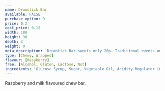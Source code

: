 ```yaml
---
name: Drumstick Bar
available: FALSE
purchase_option: 0
price: 0.2
cost_price: 0.12
width: 180
height: 30
depth: 3
weight: 0
meta_description: 'Drumstick Bar sweets only 20p. Traditional sweets and more at Humbugs Confectionery Store. Specialists in satisfying your sweet tooth!'
type: [Chewy, Wrapped]
flavour: [Raspberry]
free: [Alcohol, Gluten, Lactose, Nut]
ingredients: 'Glucose Syrup, Sugar, Vegetable Oil, Acidity Regulator (Citric Acid), Gelatine, Emulsifier (Glycerol Mono Stearate), Flavouring, Natural Colours'
---
```

Raspberry and milk flavoured chew bar.